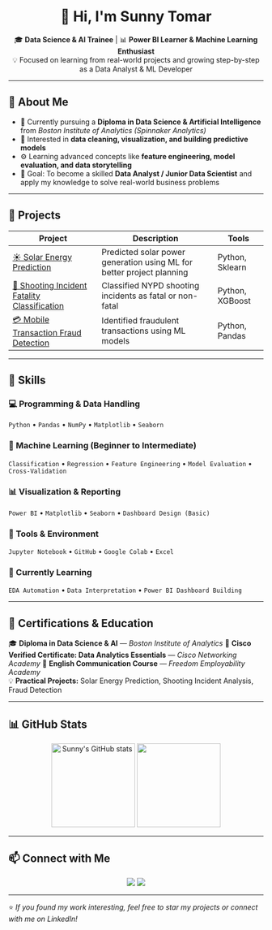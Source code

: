 <h1 align="center">👋 Hi, I'm Sunny Tomar</h1>  
<p align="center">
🎓 <b>Data Science & AI Trainee</b> | 📊 <b>Power BI Learner & Machine Learning Enthusiast</b><br>
💡 Focused on learning from real-world projects and growing step-by-step as a Data Analyst & ML Developer
</p>

---

## 🌟 About Me  
- 🧠 Currently pursuing a **Diploma in Data Science & Artificial Intelligence** from *Boston Institute of Analytics (Spinnaker Analytics)*  
- 🧩 Interested in **data cleaning, visualization, and building predictive models**  
- ⚙️ Learning advanced concepts like **feature engineering, model evaluation, and data storytelling**  
- 🎯 Goal: To become a skilled **Data Analyst / Junior Data Scientist** and apply my knowledge to solve real-world business problems  

---

## 🚀 Projects  

| Project | Description | Tools |
|----------|--------------|-------|
| [☀️ Solar Energy Prediction](https://github.com/sunny-tomar79/Solar_Energy_Prediction) | Predicted solar power generation using ML for better project planning | Python, Sklearn |
| [🎯 Shooting Incident Fatality Classification](https://github.com/sunny-tomar79/Classifying_Shooting_Incident_Fatality) | Classified NYPD shooting incidents as fatal or non-fatal | Python, XGBoost |
| [💳 Mobile Transaction Fraud Detection](https://github.com/sunny-tomar79/Mobile_Transaction_Fraud_Prediction) | Identified fraudulent transactions using ML models | Python, Pandas |

---

## 🧠 Skills  

### 💻 Programming & Data Handling  
`Python` • `Pandas` • `NumPy` • `Matplotlib` • `Seaborn`

### 🧩 Machine Learning (Beginner to Intermediate)  
`Classification` • `Regression` • `Feature Engineering` • `Model Evaluation` • `Cross-Validation`

### 📊 Visualization & Reporting  
`Power BI` • `Matplotlib` • `Seaborn` • `Dashboard Design (Basic)`

### 🧰 Tools & Environment  
`Jupyter Notebook` • `GitHub` • `Google Colab` • `Excel`

### 🌱 Currently Learning  
`EDA Automation` • `Data Interpretation` • `Power BI Dashboard Building`

---

## 🏅 Certifications & Education  

🎓 **Diploma in Data Science & AI** — *Boston Institute of Analytics*
📘 **Cisco Verified Certificate: Data Analytics Essentials** — *Cisco Networking Academy*
📘 **English Communication Course** — *Freedom Employability Academy*  
💡 **Practical Projects:** Solar Energy Prediction, Shooting Incident Analysis, Fraud Detection  

---

## 📊 GitHub Stats  

<p align="center">
  <img src="https://github-readme-stats.vercel.app/api?username=sunny-tomar79&show_icons=true&theme=tokyonight" alt="Sunny's GitHub stats" height="165">
  <img src="https://github-readme-stats.vercel.app/api/top-langs/?username=sunny-tomar79&layout=compact&theme=tokyonight" height="165">
</p>

---

## 📫 Connect with Me  

<p align="center">
  <a href="https://www.linkedin.com/in/sunnytomar27"><img src="https://img.shields.io/badge/LinkedIn-Sunny%20Tomar-blue?style=for-the-badge&logo=linkedin"></a>
  <a href="mailto:sunnytomar9413626@gmail.com"><img src="https://img.shields.io/badge/Email-sunnytomar9413626%40gmail.com-red?style=for-the-badge&logo=gmail"></a>
</p>

---

⭐ *If you found my work interesting, feel free to star my projects or connect with me on LinkedIn!*
